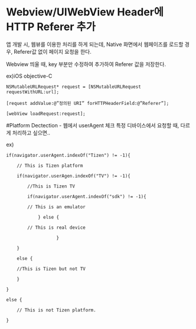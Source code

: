 # Webview/UIWebView Header에 HTTP Referer 추가

앱 개발 시, 웹뷰를 이용한 처리를 하게 되는데,
Native 화면에서 웹페이즈를 로드할 경우, Referer값 없이 페이지 요청을 한다.

Webview 띄울 때, key 부분만 수정하여 추가하여 Referer 값을 저장한다.


ex)iOS objective-C
```
NSMutableURLRequest* request = [NSMutableURLRequest requestWithURL:url];

[request addValue:@”정의된 URI” forHTTPHeaderField:@”Referer”];

[webView loadRequest:request];
```
#Platform Dectection - 웹에서 userAgent 체크
특정 디바이스에서 요청할 때, 다르게 처리하고 싶으면..

ex)
```
if(navigator.userAgent.indexOf("Tizen") != -1){

    // This is Tizen platform
    
    if(navigator.userAgen.indexOf("TV") != -1){
    
        //This is Tizen TV
        
        if(navigator.userAgent.indexOf("sdk") != -1){
        
        // This is an emulator
        
            } else {
            
        // This is real device
        
                   }
                   
    } 
    
    else {
    
    //This is Tizen but not TV
    
    }
    
}

else {

    // This is not Tizen platform.
    
}
```

